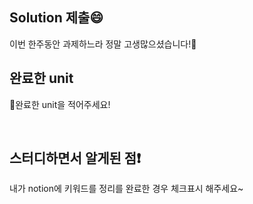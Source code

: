 ## Solution 제출😄
이번 한주동안 과제하느라 정말 고생많으셨습니다!🎉

## 완료한 unit
완료한 unit을 적어주세요!

<br>

## 스터디하면서 알게된 점❗️ 
내가 notion에 키워드를 정리를 완료한 경우 체크표시 해주세요~

<br>


